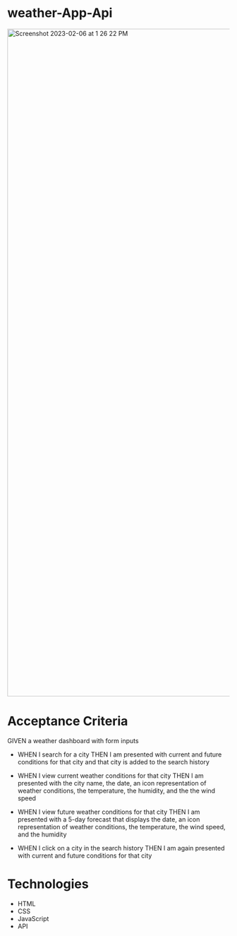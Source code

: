 # weather-App-Api

<img width="1512" alt="Screenshot 2023-02-06 at 1 26 22 PM" src="https://user-images.githubusercontent.com/112591915/217091679-99a64113-b15f-4bb2-9f5e-a2cb01e52ff1.png">


# Acceptance Criteria

GIVEN a weather dashboard with form inputs

* WHEN I search for a city THEN I am presented with current and future conditions for that city and that city is added to the search history

* WHEN I view current weather conditions for that city THEN I am presented with the city name, the date, an icon representation of weather conditions, the temperature, the humidity, and the the wind speed

* WHEN I view future weather conditions for that city THEN I am presented with a 5-day forecast that displays the date, an icon representation of weather conditions, the temperature, the wind speed, and the humidity

* WHEN I click on a city in the search history THEN I am again presented with current and future conditions for that city

# Technologies

- HTML
- CSS
- JavaScript 
- API 
